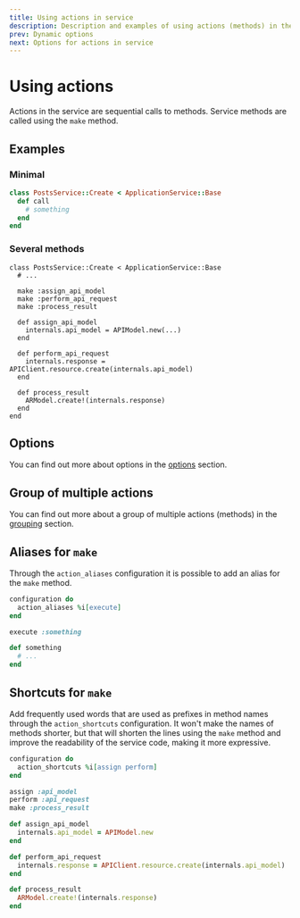 ```yaml
---
title: Using actions in service
description: Description and examples of using actions (methods) in the service
prev: Dynamic options
next: Options for actions in service
---
```


# Using actions

Actions in the service are sequential calls to methods.
Service methods are called using the `make` method.

## Examples

### Minimal

```ruby
class PostsService::Create < ApplicationService::Base
  def call
    # something
  end
end
```

### Several methods

```ruby{4-6,8,12,16}
class PostsService::Create < ApplicationService::Base
  # ...

  make :assign_api_model
  make :perform_api_request
  make :process_result

  def assign_api_model
    internals.api_model = APIModel.new(...)
  end

  def perform_api_request
    internals.response = APIClient.resource.create(internals.api_model)
  end

  def process_result
    ARModel.create!(internals.response)
  end
end
```

## Options

You can find out more about options in the [options](../actions/options) section.

## Group of multiple actions

You can find out more about a group of multiple actions (methods) in the [grouping](../actions/grouping) section.

## Aliases for `make`

Through the `action_aliases` configuration it is possible to add an alias for the `make` method.

```ruby {2,5}
configuration do
  action_aliases %i[execute]
end

execute :something

def something
  # ...
end
```

## Shortcuts for `make`

Add frequently used words that are used as prefixes in method names through the `action_shortcuts` configuration.
It won't make the names of methods shorter, but that will shorten the lines using the `make` method and improve the readability of the service code, making it more expressive.

```ruby {2,5,6,9,13}
configuration do
  action_shortcuts %i[assign perform]
end

assign :api_model
perform :api_request
make :process_result

def assign_api_model
  internals.api_model = APIModel.new
end

def perform_api_request
  internals.response = APIClient.resource.create(internals.api_model)
end

def process_result
  ARModel.create!(internals.response)
end
```
